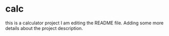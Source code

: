 # calc
this is a calculator project
I am editing the README file. Adding some more details about the project description.

